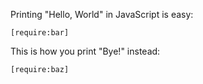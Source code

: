 Printing "Hello, World" in JavaScript is easy:

```
[require:bar]
```

This is how you print "Bye!" instead:

```
[require:baz]
```
